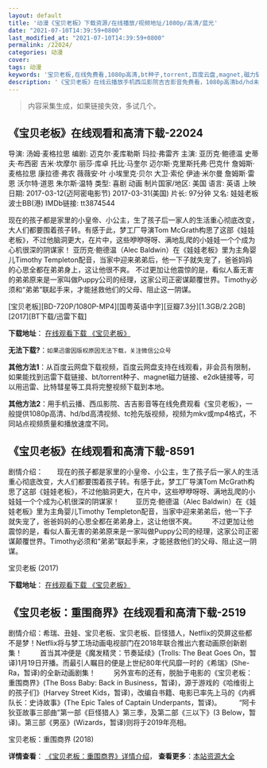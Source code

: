 ```yaml
---
layout: default
title: '动漫《宝贝老板》下载资源/在线播放/视频地址/1080p/高清/蓝光'
date: "2021-07-10T14:39:59+0800"
last_modified_at: "2021-07-10T14:39:59+0800"
permalink: /22024/
categories: 动漫
cover:
tags: 动漫
keywords: '宝贝老板,在线免费看,1080p高清,bt种子,torrent,百度云盘,magnet,磁力链,迅雷下载资源'
description: '《宝贝老板》在线云播放手机西瓜影院吉吉影音免费看，1080p高清bd/hd未删减完整版和tc抢先枪版，mkv/mp4格式，附带bt/torrent种子、magnet/磁力链、百度云盘、网盘资源迅雷下载链接'
---
```


>内容采集生成，如果链接失效，多试几个。


## 《宝贝老板》在线观看和高清下载-22024

导演: 汤姆·麦格拉思 编剧: 迈克尔·麦库勒斯 玛拉·弗雷齐 主演: 亚历克·鲍德温 史蒂夫·布西密 吉米·坎摩尔 丽莎·库卓 托比·马奎尔 迈尔斯·克里斯托弗·巴克什 詹姆斯·麦格拉思 康拉德·弗农 薇薇安·叶 小埃里克·贝尔 大卫·索伦 伊迪·米尔曼 詹姆斯·雷恩 沃尔特·道恩 朱尔斯·温特 类型: 喜剧 动画 制片国家/地区: 美国 语言: 英语 上映日期: 2017-03-12(迈阿密电影节) 2017-03-31(美国) 片长: 97分钟 又名: 娃娃老板 波士BB(港) IMDb链接: tt3874544

现在的孩子都是家里的小皇帝、小公主，生了孩子后一家人的生活重心彻底改变，大人们都要围着孩子转。有感于此，梦工厂导演Tom McGrath构思了这部《娃娃老板》，不过他脑洞更大，在片中，这些咿咿呀呀、满地乱爬的小娃娃一个个成为心机很深的阴谋家！ 亚历克·鲍德温（Alec Baldwin）在《娃娃老板》里为主角婴儿Timothy Templeton配音，当家中迎来弟弟后，他一下子就失宠了，爸爸妈妈的心思全都在弟弟身上，这让他很不爽。 不过更加让他震惊的是，看似人畜无害的弟弟原来是一家叫做Puppy公司的经理，这家公司正密谋颠覆世界。Timothy必须和“弟弟”联起手来，才能拯救他们的父母、阻止这一阴谋。


[宝贝老板][BD-720P/1080P-MP4][国粤英语中字][豆瓣7.3分][1.3GB/2.2GB][2017][BT下载/迅雷下载]

**下载地址**： [在线观看下载 《宝贝老板》](https://www.btdx8.com/torrent/bblb_2017.html) 


**无法下载?**：`如果迅雷因版权原因无法下载，关注微信公众号 `

**其他方法1**：从百度云网盘下载视频，百度云网盘支持在线观看，非会员有限制，如果能找到迅雷下载链接、bt/torrent种子、magnet磁力链接、e2dk链接等，可以用迅雷、比特彗星等工具将完整视频下载到本地。

**其他方法2**：用手机云播、西瓜影院、吉吉影音等在线免费观看《宝贝老板》，一般提供1080p高清、hd/bd高清视频、tc抢先版视频，视频为mkv或mp4格式，不同站点视频质量和播放速度不同。


## 《宝贝老板》在线观看和高清下载-8591

剧情介绍：　　现在的孩子都是家里的小皇帝、小公主，生了孩子后一家人的生活重心彻底改变，大人们都要围着孩子转。有感于此，梦工厂导演Tom McGrath构思了这部《娃娃老板》，不过他脑洞更大，在片中，这些咿咿呀呀、满地乱爬的小娃娃一个个成为心机很深的阴谋家！ 　　亚历克·鲍德温（Alec Baldwin）在《娃娃老板》里为主角婴儿Timothy Templeton配音，当家中迎来弟弟后，他一下子就失宠了，爸爸妈妈的心思全都在弟弟身上，这让他很不爽。 　　不过更加让他震惊的是，看似人畜无害的弟弟原来是一家叫做Puppy公司的经理，这家公司正密谋颠覆世界。Timothy必须和“弟弟”联起手来，才能拯救他们的父母、阻止这一阴谋。


宝贝老板 (2017)

**下载地址**： [在线观看下载 《宝贝老板》](https://www.btbtdy.me/btdy/dy10428.html) 


## 《宝贝老板：重围商界》在线观看和高清下载-2519

剧情介绍：希瑞、丑娃、宝贝老板、宝贝老板、巨怪猎人，Netflix的荧屏这些都不是梦！Netflix将与梦工场动画电视部门在2018年联合推出六套动画原创新剧集！  　　首当其冲便是《魔发精灵：节奏延续》(Trolls: The Beat Goes On，暂译)1月19日开播。而最引人瞩目的便是上世纪80年代风靡一时的《希瑞》(She-Ra，暂译)的全新动画剧集！  　　另外宣布的还有，脱胎于电影的《宝贝老板：重围商界》(The Boss Baby: Back in Business，暂译)，源于游戏的《哈维街上的孩子们》(Harvey Street Kids，暂译)，改编自书籍、电影已率先上马的《内裤队长：史诗故事》(The Epic Tales of Captain Underpants，暂译)。  　　“阿卡狄亚故事三部曲”第一部《巨怪猎人》第三季，及第二部《三以下》(3 Below，暂译)。第三部《男巫》(Wizards，暂译)则将于2019年亮相。


宝贝老板：重围商界 (2018)

**详情查看**： [《宝贝老板：重围商界》详情介绍](/movie/2519/)， **查看更多**：[本站资源大全](/movie/t/all/)

